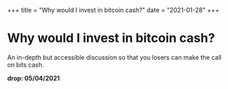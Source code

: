 +++
title = "Why would I invest in bitcoin cash?"
date = "2021-01-28"
+++



# Why would I invest in bitcoin cash?

An in-depth but accessible discussion so that you losers can make the call on bits cash.

**drop: 05/04/2021**
